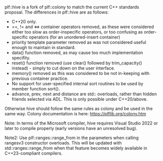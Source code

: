 plf::hive is a fork of plf::colony to match the current C++ standards proposal.
The differences in plf::hive are as follows:
* C++20 only.
* ==, != and <=> container operators removed, as these were considered either too slow as order-inspecific operators, or too confusing as order-specific operators (for an unordered-insert container)
* priority template parameter removed as was not considered useful enough to maintain in standard.
* data() function removed, as may cause too much implementation specifity.
* reset() function removed (use clear() followed by trim_capacity() instead) - simply to cut down on the user interface.
* memory() removed as this was considered to be not in-keeping with previous container practice.
* No support for user-specified internal sort routines to be used by member function sort().
* advance, prev, next and distance are std:: overloads, rather than hidden friends selected via ADL. This is only possible under C++20/above.

Otherwise hive should follow the same rules as colony and be used in the same way. Colony documentation is here:
https://plflib.org/colony.htm

Note: In terms of the Microsoft compiler, hive requires Visual Studio 2022 or later to compile properly (early versions have an unresolved bug).

Note2: Use plf::ranges::range_from in the parameters when calling rangesv3 constructor overloads. This will be updated with std::ranges::range_from when that feature becomes widely available in C++23-compliant compilers.
